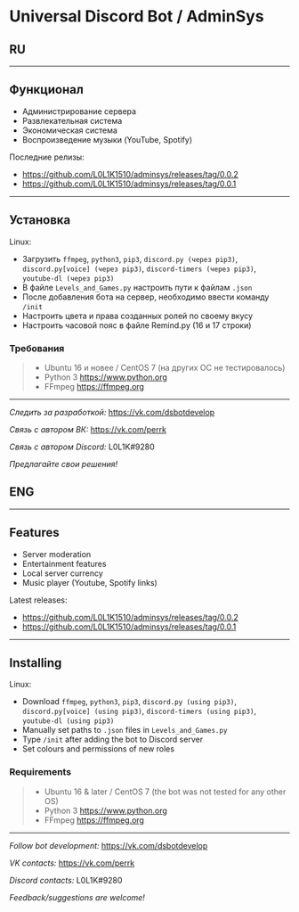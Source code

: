 # Universal Discord Bot / AdminSys

## RU
---

## Функционал

* Администрирование сервера
* Развлекательная система
* Экономическая система
* Воспроизведение музыки (YouTube, Spotify)

Последние релизы:

* <https://github.com/L0L1K1510/adminsys/releases/tag/0.0.2>
* <https://github.com/L0L1K1510/adminsys/releases/tag/0.0.1>
---

## Установка

Linux:

* Загрузить `ffmpeg`, `python3`, `pip3`, `discord.py (через pip3)`, `discord.py[voice] (через pip3)`, `discord-timers (через pip3)`, `youtube-dl (через pip3)`
* В файле `Levels_and_Games.py` настроить пути к файлам `.json`
* После добавления бота на сервер, необходимо ввести команду `/init`
* Настроить цвета и права созданных ролей по своему вкусу
* Настроить часовой пояс в файле Remind.py (16 и 17 строки)

### Требования

> * Ubuntu 16 и новее / CentOS 7 (на других ОС не тестировалось)
> * Python 3 <https://www.python.org>
> * FFmpeg <https://ffmpeg.org>
---

_Следить за разработкой:_ <https://vk.com/dsbotdevelop>

_Связь с автором ВК:_ <https://vk.com/perrk>

_Связь с автором Discord:_ L0L1K#9280

_Предлагайте свои решения!_


## ENG
---

## Features

* Server moderation
* Entertainment features
* Local server currency
* Music player (Youtube, Spotify links)

Latest releases:

* <https://github.com/L0L1K1510/adminsys/releases/tag/0.0.2>
* <https://github.com/L0L1K1510/adminsys/releases/tag/0.0.1>
---

## Installing
Linux:

* Download `ffmpeg`, `python3`, `pip3`, `discord.py (using pip3)`, `discord.py[voice] (using pip3)`, `discord-timers (using pip3)`, `youtube-dl (using pip3)`
* Manually set paths to `.json` files in `Levels_and_Games.py`
* Type `/init` after adding the bot to Discord server
* Set colours and permissions of new roles

### Requirements

> * Ubuntu 16 & later / CentOS 7 (the bot was not tested for any other OS)
> * Python 3 <https://www.python.org>
> * FFmpeg <https://ffmpeg.org>
---

_Follow bot development:_ <https://vk.com/dsbotdevelop>

_VK contacts:_ <https://vk.com/perrk>

_Discord contacts:_ L0L1K#9280

_Feedback/suggestions are welcome!_

